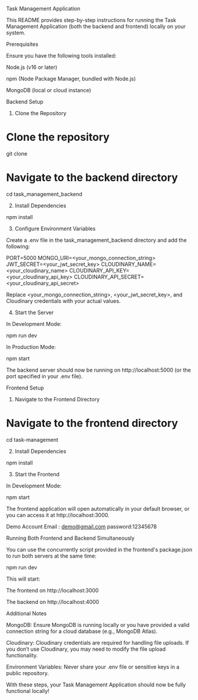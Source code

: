 Task Management Application

This README provides step-by-step instructions for running the Task Management Application (both the backend and frontend) locally on your system.

Prerequisites

Ensure you have the following tools installed:

Node.js (v16 or later)

npm (Node Package Manager, bundled with Node.js)

MongoDB (local or cloud instance)

Backend Setup

1. Clone the Repository

# Clone the repository
git clone <repository-url>

# Navigate to the backend directory
cd task_management_backend

2. Install Dependencies

npm install

3. Configure Environment Variables

Create a .env file in the task_management_backend directory and add the following:

PORT=5000
MONGO_URI=<your_mongo_connection_string>
JWT_SECRET=<your_jwt_secret_key>
CLOUDINARY_NAME=<your_cloudinary_name>
CLOUDINARY_API_KEY=<your_cloudinary_api_key>
CLOUDINARY_API_SECRET=<your_cloudinary_api_secret>

Replace <your_mongo_connection_string>, <your_jwt_secret_key>, and Cloudinary credentials with your actual values.

4. Start the Server

In Development Mode:

npm run dev

In Production Mode:

npm start

The backend server should now be running on http://localhost:5000 (or the port specified in your .env file).

Frontend Setup

1. Navigate to the Frontend Directory

# Navigate to the frontend directory
cd task-management

2. Install Dependencies

npm install

3. Start the Frontend

In Development Mode:

npm start

The frontend application will open automatically in your default browser, or you can access it at http://localhost:3000.
   
   Demo Account
   Email : demo@gmail.com
   password:12345678
   
Running Both Frontend and Backend Simultaneously

You can use the concurrently script provided in the frontend's package.json to run both servers at the same time:

npm run dev

This will start:

The frontend on http://localhost:3000

The backend on http://localhost:4000

Additional Notes

MongoDB:
Ensure MongoDB is running locally or you have provided a valid connection string for a cloud database (e.g., MongoDB Atlas).

Cloudinary:
Cloudinary credentials are required for handling file uploads. If you don’t use Cloudinary, you may need to modify the file upload functionality.

Environment Variables:
Never share your .env file or sensitive keys in a public repository.

With these steps, your Task Management Application should now be fully functional locally!

